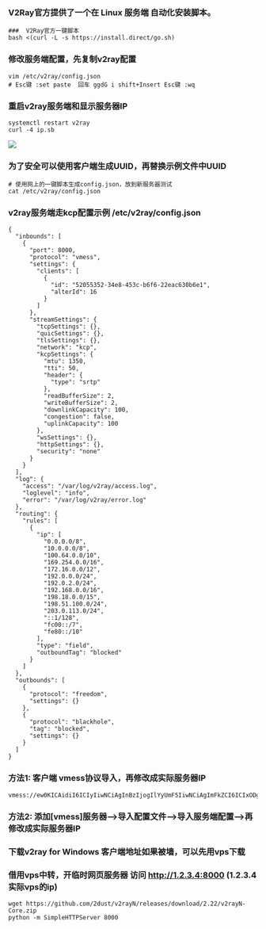 ### V2Ray官方提供了一个在 Linux 服务端 自动化安装脚本。
```
###  V2Ray官方一键脚本
bash <(curl -L -s https://install.direct/go.sh)
```
### 修改服务端配置，先复制v2ray配置
```
vim /etc/v2ray/config.json
# Esc键 :set paste  回车 ggdG i shift+Insert Esc键 :wq
```

### 重启v2ray服务端和显示服务器IP
```
systemctl restart v2ray
curl -4 ip.sb
```
![](https://raw.githubusercontent.com/hongwenjun/vps_setup/master/v2ray/v2ray_diy.gif)
### 为了安全可以使用客户端生成UUID，再替换示例文件中UUID
```
# 使用网上的一键脚本生成config.json，放到新服务器测试
cat /etc/v2ray/config.json
```
### v2ray服务端走kcp配置示例 /etc/v2ray/config.json
```
{
  "inbounds": [
    {
      "port": 8000,
      "protocol": "vmess",
      "settings": {
        "clients": [
          {
            "id": "52055352-34e8-453c-b6f6-22eac630b6e1",
            "alterId": 16
          }
        ]
      },
      "streamSettings": {
        "tcpSettings": {},
        "quicSettings": {},
        "tlsSettings": {},
        "network": "kcp",
        "kcpSettings": {
          "mtu": 1350,
          "tti": 50,
          "header": {
            "type": "srtp"
          },
          "readBufferSize": 2,
          "writeBufferSize": 2,
          "downlinkCapacity": 100,
          "congestion": false,
          "uplinkCapacity": 100
        },
        "wsSettings": {},
        "httpSettings": {},
        "security": "none"
      }
    }
  ],
  "log": {
    "access": "/var/log/v2ray/access.log",
    "loglevel": "info",
    "error": "/var/log/v2ray/error.log"
  },
  "routing": {
    "rules": [
      {
        "ip": [
          "0.0.0.0/8",
          "10.0.0.0/8",
          "100.64.0.0/10",
          "169.254.0.0/16",
          "172.16.0.0/12",
          "192.0.0.0/24",
          "192.0.2.0/24",
          "192.168.0.0/16",
          "198.18.0.0/15",
          "198.51.100.0/24",
          "203.0.113.0/24",
          "::1/128",
          "fc00::/7",
          "fe80::/10"
        ],
        "type": "field",
        "outboundTag": "blocked"
      }
    ]
  },
  "outbounds": [
    {
      "protocol": "freedom",
      "settings": {}
    },
    {
      "protocol": "blackhole",
      "tag": "blocked",
      "settings": {}
    }
  ]
}

```
### 方法1: 客户端 vmess协议导入，再修改成实际服务器IP
```
vmess://ew0KICAidiI6ICIyIiwNCiAgInBzIjogIlYyUmF5IiwNCiAgImFkZCI6ICIxODguMTg4LjE4OC4xODgiLA0KICAicG9ydCI6ICI4MDAwIiwNCiAgImlkIjogIjUyMDU1MzUyLTM0ZTgtNDUzYy1iNmY2LTIyZWFjNjMwYjZlMSIsDQogICJhaWQiOiAiMTYiLA0KICAibmV0IjogImtjcCIsDQogICJ0eXBlIjogInNydHAiLA0KICAiaG9zdCI6ICIiLA0KICAicGF0aCI6ICIiLA0KICAidGxzIjogIiINCn0=
```
### 方法2: 添加[vmess]服务器-->导入配置文件-->导入服务端配置-->再修改成实际服务器IP

### 下载v2ray for Windows 客户端地址如果被墙，可以先用vps下载
### 借用vps中转，开临时网页服务器 访问 http://1.2.3.4:8000  (1.2.3.4实际vps的ip)
```
wget https://github.com/2dust/v2rayN/releases/download/2.22/v2rayN-Core.zip
python -m SimpleHTTPServer 8000
```
